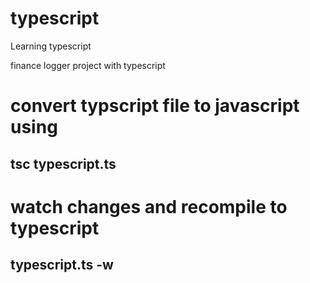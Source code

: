 # typescript

Learning typescript

finance logger project with typescript

# convert typscript file to javascript using

## tsc typescript.ts

# watch changes and recompile to typescript

## typescript.ts -w
